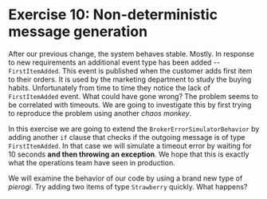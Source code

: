 # Exercise 10: Non-deterministic message generation

After our previous change, the system behaves stable. Mostly. In response to new requirements an additional event type has been added -- `FirstItemAdded`. This event is published when the customer adds first item to their orders. It is used by the marketing department to study the buying habits. Unfortunately from time to time they notice the lack of `FirstItemAdded` event. What could have gone wrong? The problem seems to be correlated with timeouts. We are going to investigate this by first trying to reproduce the problem using another *chaos monkey*. 

In this exercise we are going to extend the `BrokerErrorSimulatorBehavior` by adding another `if` clause that checks if the outgoing message is of type `FirstItemAdded`. In that case we will simulate a timeout error by waiting for 10 seconds **and then throwing an exception**. We hope that this is exactly what the operations team have seen in production.

We will examine the behavior of our code by using a brand new type of *pierogi*. Try adding two items of type `Strawberry` quickly. What happens?
